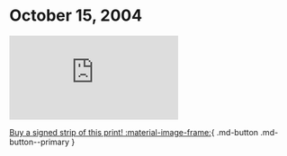 # October 15, 2004

![](https://www.achewood.com/comic.php?date=10152004)

[Buy a signed strip of this print! :material-image-frame:](https://achewood-holiday-pop-up.myshopify.com/products/strip#10152004){ .md-button .md-button--primary }
